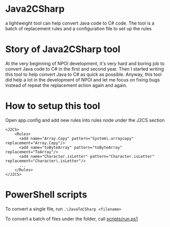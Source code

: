 # Java2CSharp
a lightweight tool can help convert Java code to C# code. The tool is a batch of replacement rules and a configuration file to set up the rules

# Story of Java2CSharp tool
At the very beginning of NPOI development, it's very hard and boring job to convert Java code to C# in the first and second year. Then I started writing this tool to help convert Java to C# as quick as possible. Anyway, this tool did help a lot in the development of NPOI and let me focus on fixing bugs instead of repeat the replacement action again and again. 

# How to setup this tool
Open app.config and add new rules into rules node under the J2CS section 
```
<J2CS>
    <Rules>
      <add name="Array.Copy" pattern="System\.arraycopy" replacement="Array.Copy"/>
      <add name="toByteArray" pattern="toByteArray" replacement="ToArray"/>
      <add name="Character.isLetter" pattern="Character.isLetter" replacement="Character\.isLetter"/>
      ...
    </Rules>
</J2CS>
```

# PowerShell scripts
To convert a single file, run `.\JavaToCSharp <filename>` 


To convert a batch of files under the folder, call [scripts/run.ps1](https://github.com/nissl-lab/JavaToCSharp/blob/main/scripts/run.ps1)

